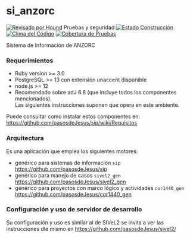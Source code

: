 # si_anzorc


[![Revisado por Hound](https://img.shields.io/badge/Reviewed_by-Hound-8E64B0.svg)](https://houndci.com) Pruebas y seguridad:[![Estado Construcción](https://gitlab.com/pasosdeJesus/si_anzorc/badges/main/pipeline.svg)](https://gitlab.com/pasosdeJesus/si_anzorc/-/pipelines?page=1&scope=all&ref=main) [![Clima del Código](https://codeclimate.com/github/pasosdeJesus/si_anzorc/badges/gpa.svg)](https://codeclimate.com/github/pasosdeJesus/si_anzorc) [![Cobertura de Pruebas](https://codeclimate.com/github/pasosdeJesus/si_anzorc/badges/coverage.svg)](https://codeclimate.com/github/pasosdeJesus/si_anzorc)


Sistema de Información de ANZORC


### Requerimientos
* Ruby version >= 3.0
* PostgreSQL >= 13 con extensión unaccent disponible
* node.js >= 12
* Recomendado sobre adJ 6.8 (que incluye todos los componentes mencionados).  
  Las siguientes instrucciones suponen que opera en este ambiente.

Puede consultar como instalar estos componentes en: 
<https://github.com/pasosdeJesus/sip/wiki/Requisitos>


### Arquitectura

Es una aplicación que emplea los siguientes motores:
*  genérico para sistemas de información ```sip``` 
  <https://github.com/pasosdeJesus/sip>
*  genérico para manejo de casos ```sivel2_gen``` 
  <https://github.com/pasosdeJesus/sivel2_gen>
*  genérico para proyectos con marco lógico y actividades ```cor1440_gen``` 
  <https://github.com/pasosdeJesus/cor1440_gen>


### Configuración y uso de servidor de desarrollo

Su configuración y uso es similar al de SIVeL2 se invita a ver
las instrucciones dle mismo en
<https://github.com/pasosdeJesus/sivel2/>

